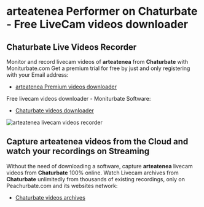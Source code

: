 # arteatenea Performer on Chaturbate - Free LiveCam videos downloader

## Chaturbate Live Videos Recorder

Monitor and record livecam videos of **arteatenea** from **Chaturbate** with Moniturbate.com
Get a premium trial for free by just and only registering with your Email address:
* [arteatenea Premium videos downloader](https://moniturbate.com/request-demo-licence-key.html)

Free livecam videos downloader - Moniturbate Software:
* [Chaturbate videos downloader](https://moniturbate.com/moniturbate-download-software.html)

![arteatenea livecam videos recorder](https://peachurnet.com/templates/moniturbate-software.png)


## Capture arteatenea videos from the Cloud and watch your recordings on Streaming

Without the need of downloading a software, capture **arteatenea** livecam videos from **Chaturbate** 100% online.
Watch Livecam archives from **Chaturbate** unlimitedly from thousands of existing recordings, only on Peachurbate.com and its websites network:
* [Chaturbate videos archives](https://peachurnet.com/)
